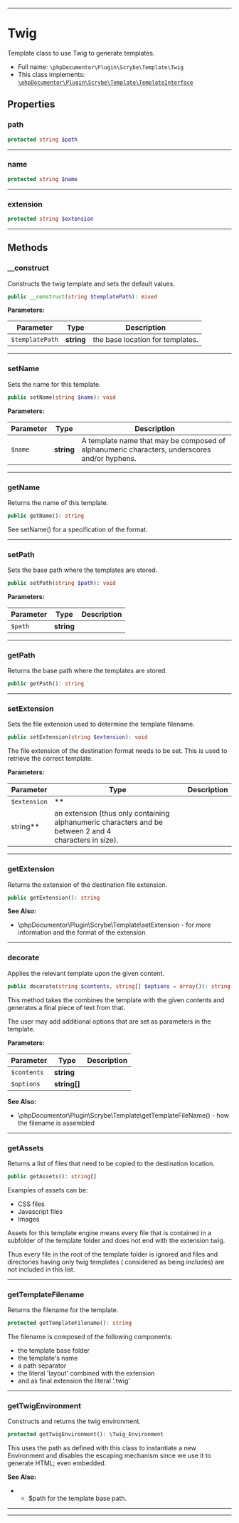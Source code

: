 ***

# Twig

Template class to use Twig to generate templates.

* Full name: `\phpDocumentor\Plugin\Scrybe\Template\Twig`
* This class implements:
  [`\phpDocumentor\Plugin\Scrybe\Template\TemplateInterface`](./TemplateInterface.md)

## Properties

### path

```php
protected string $path
```

***

### name

```php
protected string $name
```

***

### extension

```php
protected string $extension
```

***

## Methods

### __construct

Constructs the twig template and sets the default values.

```php
public __construct(string $templatePath): mixed
```

**Parameters:**

| Parameter | Type | Description |
|-----------|------|-------------|
| `$templatePath` | **string** | the base location for templates. |

***

### setName

Sets the name for this template.

```php
public setName(string $name): void
```

**Parameters:**

| Parameter | Type | Description |
|-----------|------|-------------|
| `$name` | **string** | A template name that may be composed of alphanumeric characters, underscores and/or hyphens. |

***

### getName

Returns the name of this template.

```php
public getName(): string
```

See setName() for a specification of the format.









***

### setPath

Sets the base path where the templates are stored.

```php
public setPath(string $path): void
```

**Parameters:**

| Parameter | Type | Description |
|-----------|------|-------------|
| `$path` | **string** |  |

***

### getPath

Returns the base path where the templates are stored.

```php
public getPath(): string
```

***

### setExtension

Sets the file extension used to determine the template filename.

```php
public setExtension(string $extension): void
```

The file extension of the destination format needs to be set. This is used to retrieve the correct template.

**Parameters:**

| Parameter | Type | Description |
|-----------|------|-------------|
| `$extension` | **
string** | an extension (thus only containing alphanumeric characters and be between 2 and 4<br />characters in size). |

***

### getExtension

Returns the extension of the destination file extension.

```php
public getExtension(): string
```

**See Also:**

* \phpDocumentor\Plugin\Scrybe\Template\setExtension - for more information and the format of the extension.

***

### decorate

Applies the relevant template upon the given content.

```php
public decorate(string $contents, string[] $options = array()): string
```

This method takes the combines the template with the given contents and generates a final piece of text from that.

The user may add additional options that are set as parameters in the template.

**Parameters:**

| Parameter | Type | Description |
|-----------|------|-------------|
| `$contents` | **string** |  |
| `$options` | **string[]** |  |

**See Also:**

* \phpDocumentor\Plugin\Scrybe\Template\getTemplateFileName() - how the filename is assembled

***

### getAssets

Returns a list of files that need to be copied to the destination location.

```php
public getAssets(): string[]
```

Examples of assets can be:

* CSS files
* Javascript files
* Images

Assets for this template engine means every file that is contained in a subfolder of the template folder and does not
end with the extension twig.

Thus every file in the root of the template folder is ignored and files and directories having only twig templates (
considered as being includes) are not included in this list.









***

### getTemplateFilename

Returns the filename for the template.

```php
protected getTemplateFilename(): string
```

The filename is composed of the following components:

- the template base folder
- the template's name
- a path separator
- the literal 'layout' combined with the extension
- and as final extension the literal '.twig'

***

### getTwigEnvironment

Constructs and returns the twig environment.

```php
protected getTwigEnvironment(): \Twig_Environment
```

This uses the path as defined with this class to instantiate a new Environment and disables the escaping mechanism since
we use it to generate HTML; even embedded.

**See Also:**

*
    - $path for the template base path.

***


***

